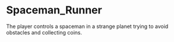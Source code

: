 # Spaceman_Runner
The player controls a spaceman in a strange planet trying to avoid obstacles and collecting coins.
